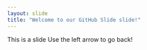 ```yaml
---
layout: slide
title: "Welcome to our GitHub Slide slide!"
---
```

This is a slide
Use the left arrow to go back!